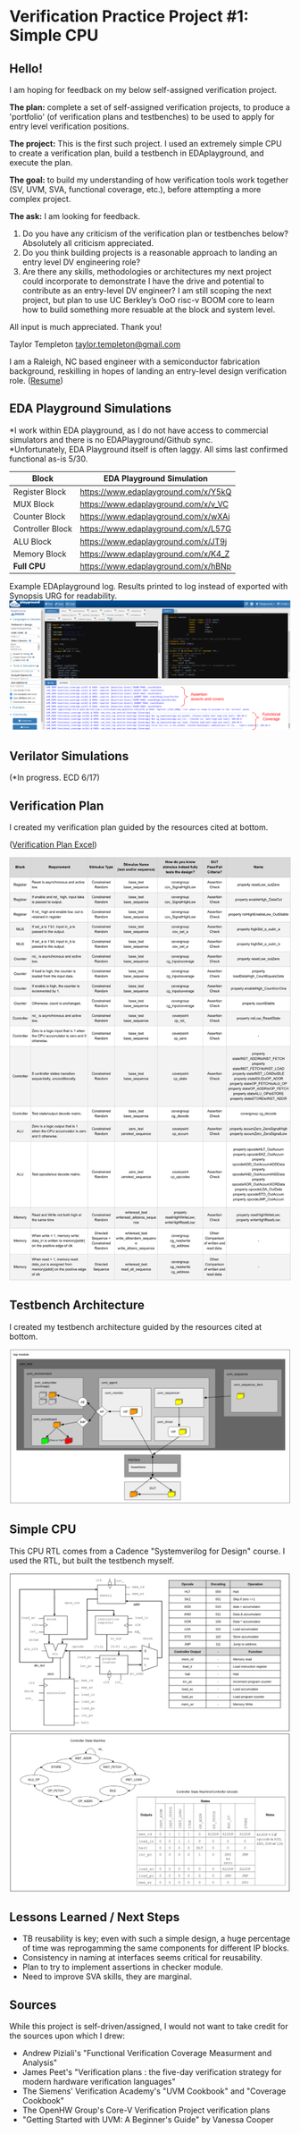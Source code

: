 # Verification Practice Project #1: Simple CPU

## Hello!

I am hoping for feedback on my below self-assigned verification project.  

**The plan:** complete a set of self-assigned verification projects, to produce a 'portfolio' (of verification plans and testbenches) to be used to apply for entry level verification positions.

**The project:** This is the first such project. I used an extremely simple CPU to create a verification plan, build a testbench in EDAplayground, and execute the plan.

**The goal:** to build my understanding of how verification tools work together (SV, UVM, SVA, functional coverage, etc.), before attempting a more complex project.

**The ask:** I am looking for feedback.
  1. Do you have any criticism of the verification plan or testbenches below?  Absolutely all criticism appreciated.
  2. Do you think building projects is a reasonable approach to landing an entry level DV engineering role?  
  3. Are there any skills, methodologies or architectures my next project could incorporate to demonstrate I have the drive and potential to contribute as an entry-level DV engineer?  I am still scoping the next project, but plan to use UC Berkley’s OoO risc-v BOOM core to learn how to build something more resuable at the block and system level. 

All input is much appreciated.  Thank you!

Taylor Templeton
taylor.templeton@gmail.com

I am a Raleigh, NC based engineer with a semiconductor fabrication background, reskilling in hopes of landing an entry-level design verification role. ([Resume](https://github.com/taylortempleton/VerificationPractice_SimpleCPU/blob/main/Docs/2023_05_May_30_TaylorTempleton_GithubVersion.pdf))


## EDA Playground Simulations

*I work within EDA playground, as I do not have access to commercial simulators and there is no EDAPlayground/Github sync.  
*Unfortunately, EDA Playground itself is often laggy. All sims last confirmed functional as-is 5/30.

| Block                | EDA Playground Simulation            |
|----------------------|--------------------------------------|
| Register Block       | https://www.edaplayground.com/x/Y5kQ |
| MUX Block            | https://www.edaplayground.com/x/v_VC |
| Counter Block        | https://www.edaplayground.com/x/wXAi |
| Controller Block     | https://www.edaplayground.com/x/L57G |
| ALU Block            | https://www.edaplayground.com/x/JT9j |
| Memory Block         | https://www.edaplayground.com/x/K4_Z |
| **Full CPU**         | https://www.edaplayground.com/x/hBNp |

Example EDAplayground log.  Results printed to log instead of exported with Synopsis URG for readability.
![](https://github.com/taylortempleton/VerificationPractice_SimpleCPU/blob/main/Docs/EDAPlaygroundExample_MarkedUp.png)

## Verilator Simulations

(*In progress. ECD 6/17)


## Verification Plan

I created my verification plan guided by the resources cited at bottom.

([Verification Plan Excel](https://github.com/taylortempleton/VerificationPractice_SimpleCPU/blob/main/Docs/Draft_VerificationPlan.xlsx)) 

![](https://github.com/taylortempleton/VerificationPractice_SimpleCPU/blob/main/Docs/VerificationPlanSummary04.png)


## Testbench Architecture

I created my testbench architecture guided by the resources cited at bottom.

![](https://github.com/taylortempleton/VerificationPractice_SimpleCPU/blob/main/Docs/DraftTestbenchArchitecture_Complete.png)


## Simple CPU

This CPU RTL comes from a Cadence "Systemverilog for Design" course.  I used the RTL, but built the testbench myself.

![](https://github.com/taylortempleton/VerificationPractice_SimpleCPU/blob/main/Docs/CPUschematic_Opcodes_Snap.png)
![](https://github.com/taylortempleton/VerificationPractice_SimpleCPU/blob/main/Docs/StatemachineDecode_Snap.png)


## Lessons Learned / Next Steps

* TB reusability is key; even with such a simple design, a huge percentage of time was reprogamming the same components for different IP blocks.
* Consistency in naming at interfaces seems critical for reusability.
* Plan to try to implement assertions in checker module.
* Need to improve SVA skills, they are marginal.

## Sources
While this project is self-driven/assigned, I would not want to take credit for the sources upon which I drew:
* Andrew Piziali's "Functional Verification Coverage Measurment and Analysis"
* James Peet's  "Verification plans : the five-day verification strategy for modern hardware verification languages"
* The Siemens' Verification Academy's "UVM Cookbook" and "Coverage Cookbook"
* The OpenHW Group's Core-V Verification Project verification plans
* "Getting Started with UVM: A Beginner's Guide" by Vanessa Cooper

